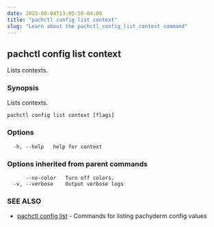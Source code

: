 ```yaml
---
date: 2023-08-04T13:05:50-04:00
title: "pachctl config list context"
slug: "Learn about the pachctl_config_list_context command"
---
```


## pachctl config list context

Lists contexts.

### Synopsis

Lists contexts.

```
pachctl config list context [flags]
```

### Options

```
  -h, --help   help for context
```

### Options inherited from parent commands

```
      --no-color   Turn off colors.
  -v, --verbose    Output verbose logs
```

### SEE ALSO

* [pachctl config list](/commands/pachctl_config_list/)	 - Commands for listing pachyderm config values

